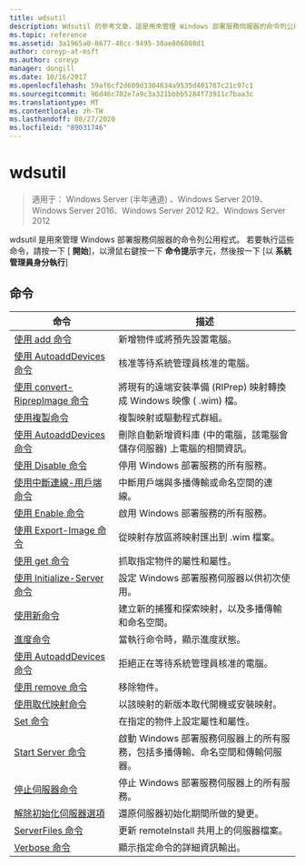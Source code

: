 ```yaml
---
title: wdsutil
description: Wdsutil 的參考文章，這是用來管理 Windows 部署服務伺服器的命令列公用程式。
ms.topic: reference
ms.assetid: 3a1965a0-8677-40cc-9495-30ae806808d1
author: coreyp-at-msft
ms.author: coreyp
manager: dongill
ms.date: 10/16/2017
ms.openlocfilehash: 59af6cf2d609d3304634a9535d401767c21c97c1
ms.sourcegitcommit: 96d46c702e7a9c3a321bbbb5284f73911c7baa3c
ms.translationtype: MT
ms.contentlocale: zh-TW
ms.lasthandoff: 08/27/2020
ms.locfileid: "89031746"
---
```

# <a name="wdsutil"></a>wdsutil

> 適用于： Windows Server (半年通道) 、Windows Server 2019、Windows Server 2016、Windows Server 2012 R2、Windows Server 2012

wdsutil 是用來管理 Windows 部署服務伺服器的命令列公用程式。 若要執行這些命令，請按一下 [ **開始**]，以滑鼠右鍵按一下 **命令提示**字元，然後按一下 [以 **系統管理員身分執行**]
## <a name="commands"></a>命令
|命令|描述|
|------|--------|
|[使用 add 命令](using-the-add-command.md)|新增物件或將預先設置電腦。|
|[使用 AutoaddDevices 命令](using-the-approve-autoadddevices-command.md)|核准等待系統管理員核准的電腦。|
|[使用 convert-RiprepImage 命令](using-the-convert-riprepimage-command.md)|將現有的遠端安裝準備 (RIPrep) 映射轉換成 Windows 映像 ( .wim) 檔。|
|[使用複製命令](using-the-copy-command.md)|複製映射或驅動程式群組。|
|[使用 AutoaddDevices 命令](using-the-delete-autoadddevices-command.md)|刪除自動新增資料庫 (中的電腦，該電腦會儲存伺服器) 上電腦的相關資訊。|
|[使用 Disable 命令](using-the-disable-command.md)|停用 Windows 部署服務的所有服務。|
|[使用中斷連線-用戶端命令](using-the-disconnect-client-command.md)|中斷用戶端與多播傳輸或命名空間的連線。|
|[使用 Enable 命令](using-the-enable-command.md)|啟用 Windows 部署服務的所有服務。|
|[使用 Export-Image 命令](using-the-export-image-command.md)|從映射存放區將映射匯出到 .wim 檔案。|
|[使用 get 命令](using-the-get-command.md)|抓取指定物件的屬性和屬性。|
|[使用 Initialize-Server 命令](using-the-initialize-server-command.md)|設定 Windows 部署服務伺服器以供初次使用。|
|[使用新命令](using-the-new-command.md)|建立新的捕獲和探索映射，以及多播傳輸和命名空間。|
|[進度命令](the-progress-command.md)|當執行命令時，顯示進度狀態。|
|[使用 AutoaddDevices 命令](using-the-reject-autoadddevices-command.md)|拒絕正在等待系統管理員核准的電腦。|
|[使用 remove 命令](using-the-remove-command.md)|移除物件。|
|[使用取代映射命令](using-the-replace-image-command.md)|以該映射的新版本取代開機或安裝映射。|
|[Set 命令](the-set-command.md)|在指定的物件上設定屬性和屬性。|
|[Start Server 命令](the-start-server-command.md)|啟動 Windows 部署服務伺服器上的所有服務，包括多播傳輸、命名空間和傳輸伺服器。|
|[停止伺服器命令](the-stop-server-command.md)|停止 Windows 部署服務伺服器上的所有服務。|
|[解除初始化伺服器選項](the-uninitialize-server-option.md)|還原伺服器初始化期間所做的變更。|
|[ServerFiles 命令](the-update-serverfiles-command.md)|更新 remoteInstall 共用上的伺服器檔案。|
|[Verbose 命令](the-verbose-command.md)|顯示指定命令的詳細資訊輸出。|
